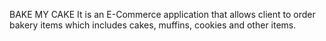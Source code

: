 BAKE MY CAKE
It is an E-Commerce application that allows client to order  bakery items which includes cakes, muffins, cookies and other items.

